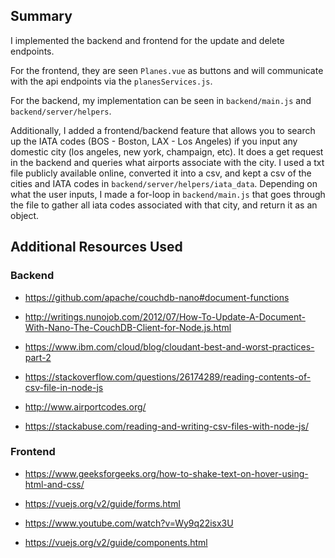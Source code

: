 ## Summary

I implemented the backend and frontend for the update and delete endpoints. 

For the frontend, they are seen `Planes.vue` as buttons and will communicate with the api endpoints via the `planesServices.js`. 

For the backend, my implementation can be seen in `backend/main.js` and `backend/server/helpers`. 

Additionally, I added a frontend/backend feature that allows you to search up the IATA codes (BOS - Boston, LAX - Los Angeles) if you input any domestic city (los angeles, new york, champaign, etc). It does a get request in the backend and queries what airports associate with the city. I used a txt file publicly available online, converted it into a csv, and kept a csv of the cities and IATA codes in `backend/server/helpers/iata_data`. Depending on what the user inputs, I made a for-loop in `backend/main.js` that goes through the file to gather all iata codes associated with that city, and return it as an object. 


## Additional Resources Used

### Backend

- https://github.com/apache/couchdb-nano#document-functions

- http://writings.nunojob.com/2012/07/How-To-Update-A-Document-With-Nano-The-CouchDB-Client-for-Node.js.html

- https://www.ibm.com/cloud/blog/cloudant-best-and-worst-practices-part-2

- https://stackoverflow.com/questions/26174289/reading-contents-of-csv-file-in-node-js

- http://www.airportcodes.org/

- https://stackabuse.com/reading-and-writing-csv-files-with-node-js/


### Frontend

- https://www.geeksforgeeks.org/how-to-shake-text-on-hover-using-html-and-css/

- https://vuejs.org/v2/guide/forms.html

- https://www.youtube.com/watch?v=Wy9q22isx3U

- https://vuejs.org/v2/guide/components.html


